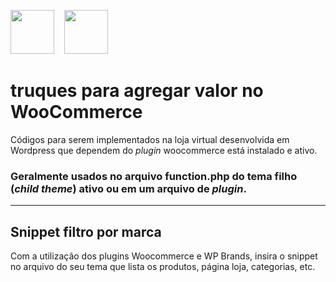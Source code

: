 <img src="https://upload.wikimedia.org/wikipedia/commons/thumb/2/20/WordPress_logo.svg/800px-WordPress_logo.svg.png" height="70" />&nbsp;&nbsp;&nbsp;&nbsp;<img src="https://ps.w.org/woocommerce/assets/icon-128x128.png" height="70" /> 

# truques para agregar valor no WooCommerce
Códigos para serem implementados na loja virtual desenvolvida em Wordpress que dependem do *plugin* woocommerce está instalado e ativo.

### Geralmente usados no arquivo function.php do tema filho (*child theme*) ativo ou em um arquivo de *plugin*.
---
## Snippet filtro por marca
Com a utilização dos plugins Woocommerce e WP Brands,  insira o snippet no arquivo do seu tema que lista os produtos, página loja, categorias, etc.